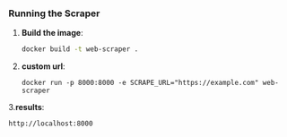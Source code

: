 ### Running the Scraper

1. **Build the image**:
   ```bash
   docker build -t web-scraper .

2. **custom url**:
   ```
   docker run -p 8000:8000 -e SCRAPE_URL="https://example.com" web-scraper

3.**results**:
   ```
   http://localhost:8000
   
